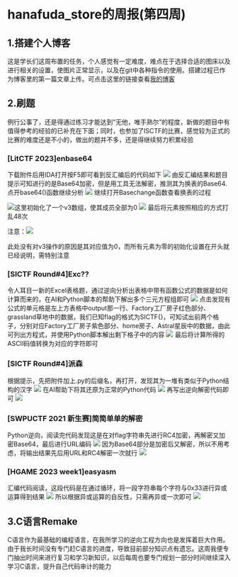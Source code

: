 # hanafuda_store的周报(第四周)
## 1.搭建个人博客
这是学长们这周布置的任务，个人感觉有一定难度，难点在于选择合适的图床以及进行相关的设置，使图片正常显示，以及在git中各种指令的使用。搭建过程已作为博客里的第一篇文章上传。可点击这里的链接查看[我的博客](https://nintendo-hanafudastore.github.io/)
## 2.刷题
例行公事了，还是得通过练习才能达到“无他，唯手熟尔”的程度，新做的题目中有值得参考的经验的已补充在下面；同时，也参加了ISCTF的比赛，感觉较为正式的比赛的难度还是不小的，做出的题并不多，还是得继续努力积累经验
### [LitCTF 2023]enbase64
下载附件后用IDA打开按F5即可看到反汇编后的代码如下
![](https://m.qpic.cn/psc?/V52mtLJJ3HJION2p4keN1yJtcH3fCpcu/LiySpxowE0yeWXwBdXN*Seen9pnUcskVRvfVQUCRpz.4hy8XqvjxQxVnzOnq46HFjja89kUb3beKxqDCv05TERMDh95IzqhqTBswujKhiFE!/b&bo=OwX.AQAAAAADB.M!&rf=viewer_4)
由反汇编结果和题目提示可知进行的是Base64加密，但是用工具无法解密，推测其为换表的Base64.点开base64()函数继续分析
![](https://m.qpic.cn/psc?/V52mtLJJ3HJION2p4keN1yJtcH3fCpcu/LiySpxowE0yeWXwBdXN*SRTN4pIqfdsfk2uovSGVcbXgnNaZsFlnBlfLHzIS11iD9X25QvV6OEO4vK2t13bgwYvbRHE5xQKhzkgQFCOM6d0!/b&bo=RgMXAgAAAAADF2I!&rf=viewer_4)
继续打开Basechange函数查看换表的过程

![](https://m.qpic.cn/psc?/V52mtLJJ3HJION2p4keN1yJtcH3fCpcu/LiySpxowE0yeWXwBdXN*STTpF1*UEVG6pr5H0DamErgjqslTtMZ1kulr*DXnEY5*yYdyRMnrvjDwArIfmAEbbEfmzNJbAxVfTXBjNsLWnJM!/b&bo=MgE8AAAAAAADFz0!&rf=viewer_4)这里初始化了一个v3数组，使其成员全部为0
![](https://m.qpic.cn/psc?/V52mtLJJ3HJION2p4keN1yJtcH3fCpcu/LiySpxowE0yeWXwBdXN*SWFVhi6iCtTb82fyipwkwLNLrF9KSYePW92Po9fkj0Ijp05PnXv5LpIrVUeaZVOyGFh9DUpRC1GsJyv0erpWzBo!/b&bo=0QHdAQAAAAADFz4!&rf=viewer_4)
最后将元素按照相应的方式打乱48次

注意：![](https://m.qpic.cn/psc?/V52mtLJJ3HJION2p4keN1yJtcH3fCpcu/LiySpxowE0yeWXwBdXN*SZ9.8vmHD1PqAnQbE5eUymOIf.tR5YatMGgLWM5m.FO4TCTQBN1.z3MhNjB9N0XXIZlcf8SSEUOys6xxaLMBT*g!/b&bo=rgByAAAAAAADF.4!&rf=viewer_4)

此处没有对v3操作的原因是其对应值为0，而所有元素为零的初始化设置在开头就已经说明，需特别注意
### [SICTF Round#4]Exc??
令人耳目一新的Excel表格题，通过逆向分析出表格中带有函数公式的数据是如何计算而来的，在AI和Python脚本的帮助下解出多个三元方程组即可
![](https://m.qpic.cn/psc?/V52mtLJJ3HJION2p4keN1yJtcH3fCpcu/LiySpxowE0yeWXwBdXN*SfBLatgUwacg4XOrMe7jwP9lczKHhLNiwh26HlZsVLP4bAFge*16QBdlc0Zf9HLv9Q1JWoqh29TzTeh9K8rPlHU!/b&bo=*wmnAgAAAAADB3E!&rf=viewer_4)
点击发现有公式的单元格是左上方表格中output那一行、Factory工厂房子红色部分、grassland草地中的数据，我们已知flag的格式为SICTF{}，可知试出前两个格子，分别对应Factory工厂房子紫色部分、home房子、Astral星辰中的数据，由此可列出方程式，并使用Python脚本解出剩下格子中的内容
![](https://m.qpic.cn/psc?/V52mtLJJ3HJION2p4keN1yJtcH3fCpcu/LiySpxowE0yeWXwBdXN*ST6zYdJUqb0SRrvn3hINS.tbqNE3.Dr7QYVrHY*xdLL9jGo6HX5JGWsR9RZIHL8CiUq10hTeC2Prf7bwya3fA7s!/b&bo=.QL2AwAAAAADFzw!&rf=viewer_4)
最后将计算所得的ASCII码值转换为对应的字符即可
### [SICTF Round#4]派森
根据提示，先把附件加上.py的后缀名，再打开，发现其为一堆有类似于Python结构的汉字
![](https://m.qpic.cn/psc?/V52mtLJJ3HJION2p4keN1yJtcH3fCpcu/LiySpxowE0yeWXwBdXN*SSE7jKrx4AyRAgDFu5du1ELeKk.6KRA5*9QGeKT*oQngpprAKQyYoze0Z03IxW3vVZP4EqzE5RcqlzmP7hDJVmQ!/b&bo=yQdTAQAAAAADF64!&rf=viewer_4)
在AI帮助下将其还原为正常的Python代码
![](https://m.qpic.cn/psc?/V52mtLJJ3HJION2p4keN1yJtcH3fCpcu/LiySpxowE0yeWXwBdXN*SWwUl0vUQ*Ua67MGQmm5gvhrmKWHXDYpjbHFs3ppKZVcFnqikL.CEdU6DK38Sj1oitR1TUOVBjoEdkOVfCJksks!/b&bo=igefAQAAAAADFyE!&rf=viewer_4)
再写出逆向解密代码即可
![](https://m.qpic.cn/psc?/V52mtLJJ3HJION2p4keN1yJtcH3fCpcu/LiySpxowE0yeWXwBdXN*SY5sRtQ*kqSXql*y.mQkvo.rxyMYPspafteN7RrZ8lCNMFGUPp.UFeOSCAwPYaGjWh5YwBn0pwUOXJxdToilBU4!/b&bo=FgjmAgAAAAADF8g!&rf=viewer_4)
### [SWPUCTF 2021 新生赛]简简单单的解密
Python逆向，阅读完代码发现这是在对flag字符串先进行RC4加密，再解密又加密Base64，最后进行URL编码
![](https://m.qpic.cn/psc?/V52mtLJJ3HJION2p4keN1yJtcH3fCpcu/LiySpxowE0yeWXwBdXN*SdglCd4D1b*Aof7RTW4dk3nXyIWzEAoOoueJgHUnzaa.ho.PjeWjifTmcMQXWYehwL*LH8frQ*cBcErtKvN5eig!/b&bo=LwSwAgAAAAADF6s!&rf=viewer_4)
因为Base64部分是加密后又解密，所以不用考虑，将输出结果先后用URL和RC4解密一次就行
![](https://m.qpic.cn/psc?/V52mtLJJ3HJION2p4keN1yJtcH3fCpcu/LiySpxowE0yeWXwBdXN*SSs7WQnoKKdPQbYP8xhXvSCHlwcAXUvRWzJto9Uyi1GdrE8arSVXhhLMdktv1402bQ.*sUoI17jrb3apxiXW7SQ!/b&bo=4ARWAwAAAAADB5M!&rf=viewer_4)
### [HGAME 2023 week1]easyasm
汇编代码阅读，这段代码是在通过循环，将一段字符串每个字符与0x33进行异或运算得到结果
![](https://a1.qpic.cn/psc?/V52mtLJJ3HJION2p4keN1yJtcH3fCpcu/LiySpxowE0yeWXwBdXN*SYYIaPv6YxR9*i6.AeORBSO5*.rSsUfh*pk3S5DANMZffjEGsoft6SN4VOUxK.2lQwODrXaCpqRMtEo01vBhqzo!/b&ek=1&kp=1&pt=0&bo=CwU4BAAAAAADNyA!&tl=1&vuin=934483106&tm=1730732400&dis_t=1730735231&dis_k=62391b1e95f4dd540b26610249f2275c&sce=60-2-2&rf=viewer_4)
所以根据异或运算的自反性，只需再异或一次即可
![](https://a1.qpic.cn/psc?/V52mtLJJ3HJION2p4keN1yJtcH3fCpcu/LiySpxowE0yeWXwBdXN*SRaGqMO9qjXaIDaUASR9a5OXd51eO7zkz7OFfiCqLfKUzcqJqcrIKqeD1yDLomUbJlLnw2I5c83X8f6oSm3MuP4!/b&ek=1&kp=1&pt=0&bo=CASNAQAAAAADF7I!&tl=1&vuin=934483106&tm=1730732400&dis_t=1730735240&dis_k=6fce45b96d90139d765e575627e0215d&sce=60-2-2&rf=viewer_4)
## 3.C语言Remake
C语言作为最基础的编程语言，在我所学习的逆向工程方向也是发挥着巨大作用。由于我长时间没有专门赶C语言的进度，导致目前部分知识点有遗忘。这周我便专门抽出时间来进行复习和学习新知识，以后每周也要专门规划一部分时间继续深入学习C语言，提升自己代码审计的能力